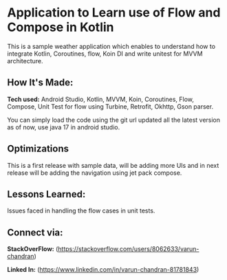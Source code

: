 # Application to Learn use of Flow and Compose in Kotlin
This is a sample weather application which enables to understand how to integrate Kotlin, Coroutines, flow, Koin DI and write unitest for MVVM architecture.

## How It's Made:

**Tech used:** Android Studio, Kotlin, MVVM, Koin, Coroutines, Flow, Compose, Unit Test for flow using Turbine, Retrofit, Okhttp, Gson parser.

You can simply load the code using the git url updated all the latest version as of now, use java 17 in android studio.
## Optimizations

This is a first release with sample data, will be adding more UIs and in next release will be adding the navigation using jet pack compose.
## Lessons Learned:
Issues faced in handling the flow cases in unit tests.

## Connect via:

**StackOverFlow:** (https://stackoverflow.com/users/8062633/varun-chandran)

**Linked In:** (https://www.linkedin.com/in/varun-chandran-81781843)



